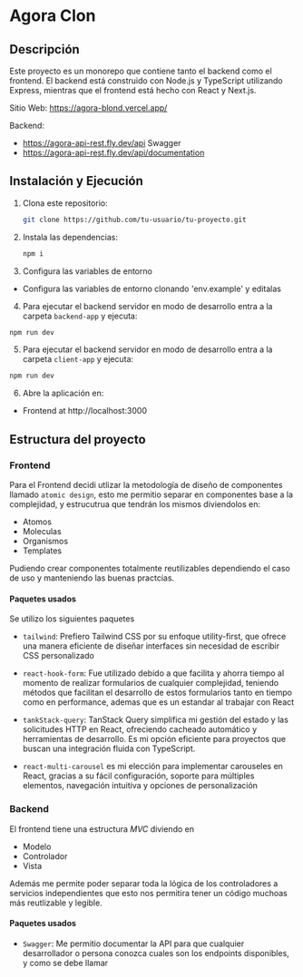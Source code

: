 # Agora Clon

## Descripción

Este proyecto es un monorepo que contiene tanto el backend como el frontend. El backend está construido con Node.js y TypeScript utilizando Express, mientras que el frontend está hecho con React y Next.js.

Sitio Web:
https://agora-blond.vercel.app/

Backend:

- https://agora-api-rest.fly.dev/api
  Swagger
- https://agora-api-rest.fly.dev/api/documentation

## Instalación y Ejecución

1. Clona este repositorio:

   ```bash
   git clone https://github.com/tu-usuario/tu-proyecto.git
   ```

2. Instala las dependencias:

   ```bash
   npm i
   ```

3. Configura las variables de entorno

- Configura las variables de entorno clonando 'env.example' y editalas

4. Para ejecutar el backend servidor en modo de desarrollo entra a la carpeta `backend-app` y ejecuta:

```bash
npm run dev
```

5. Para ejecutar el backend servidor en modo de desarrollo entra a la carpeta `client-app` y ejecuta:

```bash
npm run dev
```

6. Abre la aplicación en:

- Frontend at http://localhost:3000

## Estructura del proyecto

### Frontend

Para el Frontend decidi utlizar la metodología de diseño de componentes llamado `atomic design`, esto me permitio separar en componentes base a la complejidad, y estrucutrua que tendrán los mismos diviendolos en:

- Atomos
- Moleculas
- Organismos
- Templates

Pudiendo crear componentes totalmente reutilizables dependiendo el caso de uso y manteniendo las buenas practcias.

#### Paquetes usados

Se utilizo los siguientes paquetes

- `tailwind`: Prefiero Tailwind CSS por su enfoque utility-first, que ofrece una manera eficiente de diseñar interfaces sin necesidad de escribir CSS personalizado

- `react-hook-form`: Fue utilizado debido a que facilita y ahorra tiempo al momento de realizar formularios de cualquier complejidad, teniendo métodos que facilitan el desarrollo de estos formularios tanto en tiempo como en performance, ademas que es un estandar al trabajar con React

- `tankStack-query`: TanStack Query simplifica mi gestión del estado y las solicitudes HTTP en React, ofreciendo cacheado automático y herramientas de desarrollo. Es mi opción eficiente para proyectos que buscan una integración fluida con TypeScript.

- `react-multi-carousel` es mi elección para implementar carouseles en React, gracias a su fácil configuración, soporte para múltiples elementos, navegación intuitiva y opciones de personalización

### Backend

El frontend tiene una estructura _MVC_ diviendo en

- Modelo
- Controlador
- Vista

Además me permite poder separar toda la lógica de los controladores a servicios independientes que esto nos permitira tener un código muchoas más reutlizable y legible.

#### Paquetes usados

- `Swagger`: Me permitio documentar la API para que cualquier desarrollador o persona conozca cuales son los endpoints disponibles, y como se debe llamar
